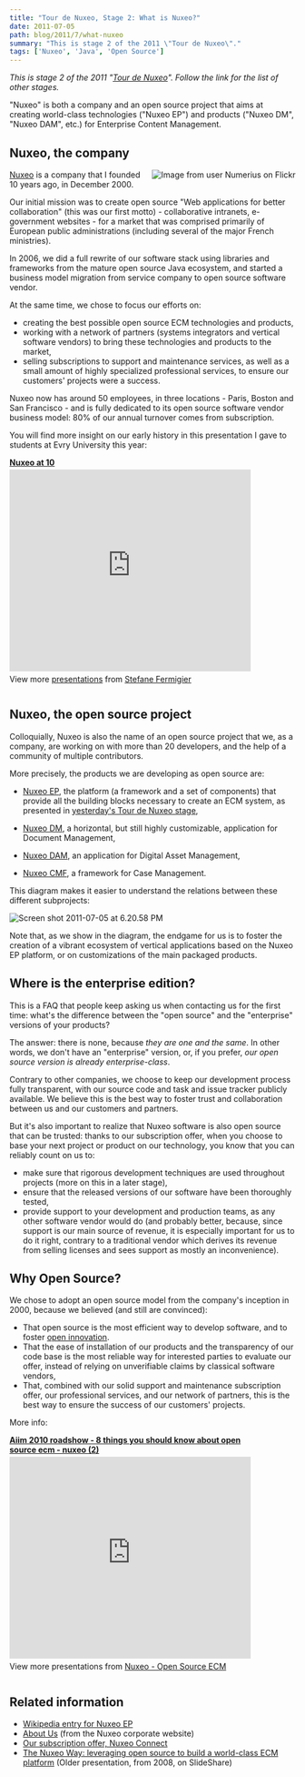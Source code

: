```yaml
---
title: "Tour de Nuxeo, Stage 2: What is Nuxeo?"
date: 2011-07-05
path: blog/2011/7/what-nuxeo
summary: "This is stage 2 of the 2011 \"Tour de Nuxeo\"."
tags: ['Nuxeo', 'Java', 'Open Source']
---
```


<em>This is stage 2 of the 2011 "<a href="/blog/2011/07/introducing-2011-tour-nuxeo/">Tour de Nuxeo</a>". Follow the link for the list of other stages.</em>

"Nuxeo" is both a company and an open source project that aims at creating world-class technologies ("Nuxeo EP") and products ("Nuxeo DM", "Nuxeo DAM", etc.) for Enterprise Content Management.

## Nuxeo, the company

<img style="float: right; margin-left: 5px;" title="Image from user Numerius on Flickr" src="/images/6a010536291c30970b0154337dde09970c-800wi.png"/> <a href="http://www.nuxeo.com/en">Nuxeo</a> is a company that I founded 10 years ago, in December 2000. 

Our initial mission was to create open source "Web applications for better collaboration" (this was our first motto) - collaborative intranets, e-government websites - for a market that was comprised primarily of European public administrations (including several of the major French ministries).

In 2006, we did a full rewrite of our software stack using libraries and frameworks from the mature open source Java ecosystem, and started a business model migration from service company to open source software vendor.

<!-- more -->

<p>At the same time, we chose to focus our efforts on:</p>

<ul>

<li>creating the best possible open source ECM technologies and products,</li>

<li>working with a network of partners (systems integrators and vertical software vendors) to bring these technologies and products to the market,</li>

<li>selling subscriptions to support and maintenance services, as well as a small amount of highly specialized professional services, to ensure our customers' projects were a success.</li>

</ul>

<p>Nuxeo now has around 50 employees, in three locations - Paris, Boston and San Francisco - and is fully dedicated to its open source software vendor business model: 80% of our annual turnover comes from subscription.</p>

<p>You will find more insight on our early history in this presentation I gave to students at Evry University this year:</p>

<div style="width:425px" id="__ss_8513686"> <strong style="display:block;margin:12px 0 4px"><a href="https://www.slideshare.net/sfermigier/nuxeo-at-10" title="Nuxeo at 10" target="_blank">Nuxeo at 10</a></strong> <iframe src="https://www.slideshare.net/slideshow/embed_code/8513686" width="425" height="355" frameborder="0" marginwidth="0" marginheight="0" scrolling="no"></iframe> <div style="padding:5px 0 12px"> View more <a href="https://www.slideshare.net/" target="_blank">presentations</a> from <a href="https://www.slideshare.net/sfermigier" target="_blank">Stefane Fermigier</a> </div> </div>

<h2>Nuxeo, the open source project</h2>

<p>Colloquially, Nuxeo is also the name of an open source project that we, as a company, are working on with more than 20 developers, and the help of a community of multiple contributors.</p>

<p>More precisely, the products we are developing as open source are:</p>

<ul>

<li><p><a href="http://www.nuxeo.com/en/products/ep">Nuxeo EP</a>, the platform (a framework and a set of components) that provide all the building blocks necessary to create an ECM system, as presented in <a href="/blog/2011/07/why-manage-content/">yesterday's Tour de Nuxeo stage</a>,</p></li>

<li><p><a href="http://www.nuxeo.com/en/products/document-management">Nuxeo DM</a>, a horizontal, but still highly customizable, application for Document Management,</p></li>

<li><p><a href="http://www.nuxeo.com/en/products/dam">Nuxeo DAM</a>, an application for Digital Asset Management,</p></li>

<li><p><a href="http://www.nuxeo.com/en/products/case-management">Nuxeo CMF</a>, a framework for Case Management.</p></li>

</ul>

<p>This diagram makes it easier to understand the relations between these different subprojects:</p>

<p><img class="asset  asset-image at-xid-6a010536291c30970b0154337dba72970c" alt="Screen shot 2011-07-05 at 6.20.58 PM" title="Screen shot 2011-07-05 at 6.20.58 PM" src="/images/6a010536291c30970b0154337dba72970c-320wi.png" /></p>

<p>Note that, as we show in the diagram, the endgame for us is to foster the creation of a vibrant ecosystem of vertical applications based on the Nuxeo EP platform, or on customizations of the main packaged products.</p>

<h2>Where is the enterprise edition?</h2>

<p>This is a FAQ that people keep asking us when contacting us for the first time: what's the difference between the "open source" and the "enterprise" versions of your products?</p>

<p>The answer: there is none, because <em>they are one and the same</em>. In other words, we don't have an "enterprise" version, or, if you prefer, <em>our open source version is already enterprise-class</em>.</p>

<p>Contrary to other companies, we choose to keep our development process fully transparent, with our source code and task and issue tracker publicly available. We believe this is the best way to foster trust and collaboration between us and our customers and partners.</p>

<p>But it's also important to realize that Nuxeo software is also open source that can be trusted: thanks to our subscription offer, when you choose to base your next project or product on our technology, you know that you can reliably count on us to:</p>

<ul>

<li>make sure that rigorous development techniques are used throughout projects (more on this in a later stage),</li>

<li>ensure that the released versions of our software have been thoroughly tested, </li>

<li>provide support to your development and production teams, as any other software vendor would do (and probably better, because, since support is our main source of revenue, it is especially important for us to do it right, contrary to a traditional vendor which derives its revenue from selling licenses and sees support as mostly an inconvenience).</li>

</ul>

<h2>Why Open Source?</h2>

<p>We chose to adopt an open source model from the company's inception in 2000, because we believed (and still are convinced):</p>

<ul>

<li>That open source is the most efficient way to develop software, and to foster <a href="http://en.wikipedia.org/wiki/Open_innovation">open innovation</a>.</li>

<li>That the ease of installation of our products and the transparency of our code base is the most reliable way for interested parties to evaluate our offer, instead of relying on unverifiable claims by classical software vendors,</li>

<li>That, combined with our solid support and maintenance subscription offer, our professional services, and our network of partners, this is the best way to ensure the success of our customers' projects.</li>

</ul>

<p>More info:</p>

<div style="width:425px" id="__ss_5308176"> <strong style="display:block;margin:12px 0 4px"><a href="https://www.slideshare.net/nuxeo/aiim-2010-roadshow-8-things-you-should-know-about-open-source-ecm-nuxeo-2" title="Aiim 2010 roadshow - 8 things you should know about open source ecm - nuxeo (2)" target="_blank">Aiim 2010 roadshow - 8 things you should know about open source ecm - nuxeo (2)</a></strong> <iframe src="https://www.slideshare.net/slideshow/embed_code/5308176" width="425" height="355" frameborder="0" marginwidth="0" marginheight="0" scrolling="no"></iframe> <div style="padding:5px 0 12px"> View more presentations from <a href="https://www.slideshare.net/nuxeo" target="_blank">Nuxeo - Open Source ECM</a> </div> </div>

<h2>Related information</h2>

<ul>

<li><a href="http://en.wikipedia.org/wiki/Nuxeo">Wikipedia entry for Nuxeo EP</a></li>

<li><a href="http://www.nuxeo.com/en/about">About Us</a> (from the Nuxeo corporate website)</li>

<li><a href="http://www.nuxeo.com/en/services/connect">Our subscription offer, Nuxeo Connect</a></li>

<li><a href="https://www.slideshare.net/nuxeo/1-keynote-devday-sf-presentation">The Nuxeo Way: leveraging open source to build a world-class ECM platform</a> (Older presentation, from 2008, on SlideShare)</li>

</ul>

